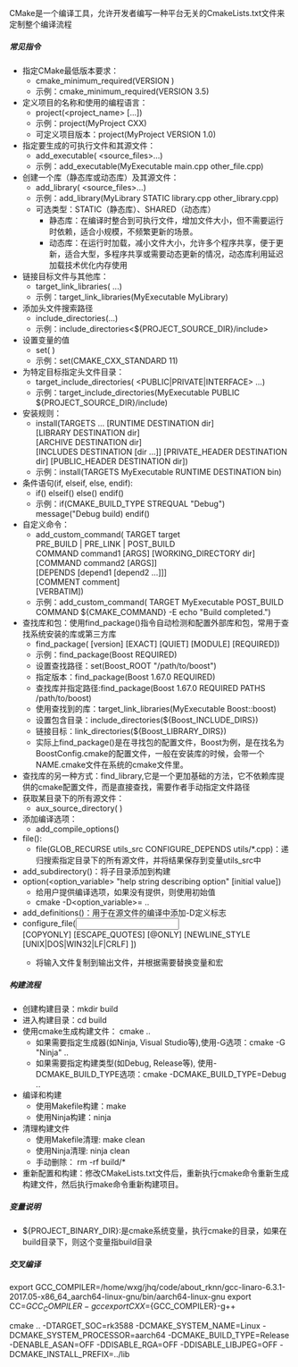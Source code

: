 CMake是一个编译工具，允许开发者编写一种平台无关的CmakeLists.txt文件来定制整个编译流程
##### 常见指令
* 指定CMake最低版本要求：
    - cmake_minimum_required(VERSION <version>)
    - 示例：cmake_minimum_required(VERSION 3.5)
* 定义项目的名称和使用的编程语言：
    - project(<project_name> [<language>...])
    - 示例：project(MyProject CXX)
    - 可定义项目版本：project(MyProject VERSION 1.0)
* 指定要生成的可执行文件和其源文件：
    - add_executable(<target> <source_files>...)
    - 示例：add_executable(MyExecutable main.cpp other_file.cpp)
* 创建一个库（静态库或动态库）及其源文件：
    - add_library(<target> <type> <source_files>...)
    - 示例：add_library(MyLibrary STATIC library.cpp other_library.cpp)
    - 可选类型：STATIC（静态库）、SHARED（动态库）
        - 静态库：在编译时整合到可执行文件，增加文件大小，但不需要运行时依赖，适合小规模，不频繁更新的场景。
        - 动态库：在运行时加载，减小文件大小，允许多个程序共享，便于更新，适合大型，多程序共享或需要动态更新的情况，动态库利用延迟加载技术优化内存使用
* 链接目标文件与其他库：
    - target_link_libraries(<target> <libraries>...)
    - 示例：target_link_libraries(MyExecutable MyLibrary)
* 添加头文件搜索路径
    - include_directories(<dirs>...)
    - 示例：include_directories<${PROJECT_SOURCE_DIR}/include>
* 设置变量的值
    - set(<variable> <value>)
    - 示例：set(CMAKE_CXX_STANDARD 11)    
* 为特定目标指定头文件目录：
    - target_include_directories(<target> <PUBLIC|PRIVATE|INTERFACE> <dirs>...)
    - 示例：target_include_directories(MyExecutable PUBLIC ${PROJECT_SOURCE_DIR}/include)
* 安装规则：
    - install(TARGETS <targets>... [RUNTIME DESTINATION dir]         
                                   [LIBRARY DESTINATION dir]         
                                   [ARCHIVE DESTINATION dir]         
                                   [INCLUDES DESTINATION [dir ...]]         [PRIVATE_HEADER DESTINATION dir]         [PUBLIC_HEADER DESTINATION dir])
    - 示例：install(TARGETS MyExecutable RUNTIME DESTINATION bin)
* 条件语句(if, elseif, else, endif):
    - if(<condition>)
        <commands>
      elseif(<condition>)
        <commands>
      else()
        <commands>
      endif()
    - 示例：if(CMAKE_BUILD_TYPE STREQUAL "Debug")
                message("Debug build)
            endif()
* 自定义命令：
    - add_custom_command(
        TARGET target    
        PRE_BUILD | PRE_LINK | POST_BUILD    
        COMMAND command1 [ARGS] [WORKING_DIRECTORY dir]    
        [COMMAND command2 [ARGS]]    
        [DEPENDS [depend1 [depend2 ...]]]    
        [COMMENT comment]    
        [VERBATIM])
    - 示例：add_custom_command(
            TARGET MyExecutable POST_BUILD 
            COMMAND ${CMAKE_COMMAND} -E echo "Build completed.")
* 查找库和包：使用find_package()指令自动检测和配置外部库和包，常用于查找系统安装的库或第三方库
    - find_package(<package> [version] [EXACT] [QUIET] [MODULE] [REQUIRED])
    - 示例：find_package(Boost REQUIRED)
    - 设置查找路径：set(Boost_ROOT "/path/to/boost")
    - 指定版本：find_package(Boost 1.67.0 REQUIRED)
    - 查找库并指定路径:find_package(Boost 1.67.0 REQUIRED PATHS /path/to/boost)
    - 使用查找到的库：target_link_libraries(MyExecutable Boost::boost)
    - 设置包含目录：include_directories(${Boost_INCLUDE_DIRS})
    - 链接目标：link_directories(${Boost_LIBRARY_DIRS})
    - 实际上find_package()是在寻找包的配置文件，Boost为例，是在找名为BoostConfig.cmake的配置文件，一般在安装库的时候，会带一个NAME.cmake文件在系统的cmake文件里。
* 查找库的另一种方式：find_library,它是一个更加基础的方法，它不依赖库提供的cmake配置文件，而是直接查找，需要作者手动指定文件路径
* 获取某目录下的所有源文件：
    - aux_source_directory(<dirs> <variable>)
* 添加编译选项：
    - add_compile_options()
* file():
    - file(GLOB_RECURSE utils_src CONFIGURE_DEPENDS utils/*.cpp)：递归搜索指定目录下的所有源文件，并将结果保存到变量utils_src中
* add_subdirectory(<dirs>)：将子目录添加到构建
* option(<option_variable> "help string describing option" [initial value])
    - 给用户提供编译选项，如果没有提供，则使用初始值
    - cmake -D<option_variable>=<value> ..
* add_definitions()：用于在源文件的编译中添加-D定义标志
* configure_file(<input> <output>                
                [COPYONLY] [ESCAPE_QUOTES] [@ONLY]                [NEWLINE_STYLE [UNIX|DOS|WIN32|LF|CRLF] ])
    - 将输入文件复制到输出文件，并根据需要替换变量和宏
##### 构建流程
* 创建构建目录：mkdir build
* 进入构建目录：cd build
* 使用cmake生成构建文件： cmake ..
    - 如果需要指定生成器(如Ninja, Visual Studio等),使用-G选项：cmake -G "Ninja" ..
    - 如果需要指定构建类型(如Debug, Release等), 使用-DCMAKE_BUILD_TYPE选项：cmake -DCMAKE_BUILD_TYPE=Debug ..
* 编译和构建
    - 使用Makefile构建：make
    - 使用Ninja构建：ninja
* 清理构建文件
    - 使用Makefile清理: make clean
    - 使用Ninja清理: ninja clean
    - 手动删除： rm -rf build/*
* 重新配置和构建：修改CMakeLists.txt文件后，重新执行cmake命令重新生成构建文件，然后执行make命令重新构建项目。

##### 变量说明
* ${PROJECT_BINARY_DIR}:是cmake系统变量，执行cmake的目录，如果在build目录下，则这个变量指build目录

##### 交叉编译
export GCC_COMPILER=/home/wxg/jhq/code/about_rknn/gcc-linaro-6.3.1-2017.05-x86_64_aarch64-linux-gnu/bin/aarch64-linux-gnu
export CC=${GCC_COMPILER}-gcc
export CXX=${GCC_COMPILER}-g++

cmake .. -DTARGET_SOC=rk3588 -DCMAKE_SYSTEM_NAME=Linux -DCMAKE_SYSTEM_PROCESSOR=aarch64 -DCMAKE_BUILD_TYPE=Release -DENABLE_ASAN=OFF -DDISABLE_RGA=OFF -DDISABLE_LIBJPEG=OFF -DCMAKE_INSTALL_PREFIX=../lib